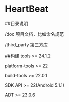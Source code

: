 # HeartBeat

##目录说明

/doc 项目文档，比如命名规范

/third_party 第三方库

##构建
tools >= 24.1.2

platform-tools >= 22

build-tools >= 22.0.1

SDK API >= 22(Android 5.1.1)

ADT >=  23.0.6
